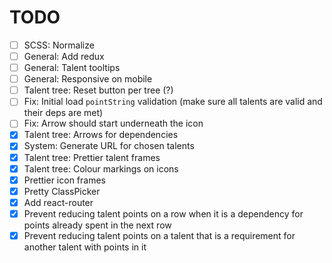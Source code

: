 # TODO

- [ ] SCSS: Normalize
- [ ] General: Add redux
- [ ] General: Talent tooltips
- [ ] General: Responsive on mobile
- [ ] Talent tree: Reset button per tree (?)
- [ ] Fix: Initial load `pointString` validation (make sure all talents are valid and their deps are met)
- [ ] Fix: Arrow should start underneath the icon
- [x] Talent tree: Arrows for dependencies
- [x] System: Generate URL for chosen talents
- [x] Talent tree: Prettier talent frames
- [x] Talent tree: Colour markings on icons
- [x] Prettier icon frames
- [x] Pretty ClassPicker
- [x] Add react-router
- [x] Prevent reducing talent points on a row when it is a dependency for points already spent in the next row
- [x] Prevent reducing talent points on a talent that is a requirement for another talent with points in it
